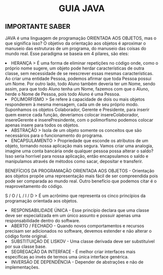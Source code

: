 <h1 align = "center"> GUIA JAVA </h1>
<h2> IMPORTANTE SABER </h2>

<p> JAVA é uma linguagem de programação ORIENTADA AOS OBJETOS, mas o que significa isso? O objetivo da orientação aos objetos é aproximar o manuseio das estruturas de um
programa, do manuseio das coisas do mundo real. Esse paradigma se baseia em 4 pilares, são eles: </p>

<li> HERANÇA > É uma forma de eliminar repetições no código onde, como o próprio nome sugere, um objeto pode herdar características de outra classe, sem necessidade de se reescrever essas mesmas características. Ao criar uma entidade Pessoa, podemos afirmar que toda Pessoa possui um Nome. Por outro lado, todo Aluno também deveria ter um Nome, sendo assim, para que todo Aluno tenha um Nome, fazemos com que o Aluno, herde o Nome de Pessoa, pois todo Aluno é uma Pessoa.
<li> POLIMORFISMO > Se refere à capacidade de dois ou mais objetos responderem à mesma mensagem, cada um de seu próprio modo. Suponhamos os objetos Colaborador, Gerente e Presidente, para inserir quem exerce cada função, deveríamos colocar insereColaborador, insereGerente e inserePresindente, com o polimorfismo podemos colocar apenas insere para todos os objetos.
<li> ABSTRAÇÃO > Isola de um objeto somente os conceitos que são necessários para o funcionamento do programa. 
<li> ENCAPSULAMENTO > Propriedade que esconde os atributos de um objeto, tornando nossa aplicação mais segura. Vamos criar uma analogia, imagine uma conta bancária onde qualquer pessoa possa alterar o saldo? Isso seria horrível para nossa aplicação, então encapsulamos o saldo e manipulamos através de métodos como sacar, depositar e transferir.

<p> BENEFÍCIOS DA PROGRAMAÇÃO ORIENTADA AOS OBJETOS - Orientação aos objetos propõe uma representação mais fácil de ser compreendida pois pode ser comparada ao mundo real. Outro benefício que podemos citar é o reaproveitamento do código.

<p> S / O / L / I / D > É um acrônimo que representa os cinco princípios da programação orientada aos objetos.
<li> RESPONSABILIDADE ÚNICA - Esse princípio declara que uma classe deve ser especializada em um único assunto e possuir apenas uma responsabilidade dentro do software.
<li> ABERTO / FECHADO - Quando novos comportamentos e recursos precisam ser adicionados no software, devemos estender e não alterar o código fonte original.
<li> SUBSTITUIÇÃO DE LISKOV - Uma classe derivada deve ser substituível por sua classe base.
<li> SEGREGAÇÃO DA INTERFACE - É melhor criar interfaces mais específicas ao invés de termos uma única interface genérica.
<li> INVERSÃO DE DEPENDÊNCIA - Depender de abstrações e não de implementações.
